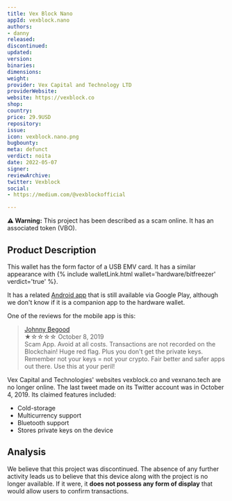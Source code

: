 ```yaml
---
title: Vex Block Nano
appId: vexblock.nano
authors:
- danny
released: 
discontinued: 
updated: 
version: 
binaries: 
dimensions: 
weight: 
provider: Vex Capital and Technology LTD
providerWebsite: 
website: https://vexblock.co
shop: 
country: 
price: 29.9USD
repository: 
issue: 
icon: vexblock.nano.png
bugbounty: 
meta: defunct
verdict: noita
date: 2022-05-07
signer: 
reviewArchive: 
twitter: Vexblock
social:
- https://medium.com/@vexblockofficial

---
```


**⚠️ Warning:** This project has been described as a scam online. It has an associated token (VBO).

## Product Description

This wallet has the form factor of a USB EMV card. It has a similar appearance with {% include walletLink.html wallet='hardware/bitfreezer' verdict='true' %}. 

It has a related [Android app](https://play.google.com/store/apps/details?id=co.vexblock.android) that is still available via Google Play, although we don't know if it is a companion app to the hardware wallet. 

One of the reviews for the mobile app is this: 

> [Johnny Begood](https://play.google.com/store/apps/details?id=co.vexblock.android&hl=en&gl=US&reviewId=gp%3AAOqpTOFGjWVYzxJQW_QaTYrDtRzoTr-GqfrGFkWDfOSYuLRolenfg9vPhil-nR2jx8gTmBwecXoiAD9KVdo_p4k)<br>
  ★☆☆☆☆ October 8, 2019 <br>
       Scam App. Avoid at all costs. Transactions are not recorded on the Blockchain! Huge red flag. Plus you don't get the private keys. Remember not your keys = not your crypto. Fair better and safer apps out there. Use this at your peril!

Vex Capital and Technologies' websites vexblock.co and vexnano.tech are no longer online. The last tweet made on its Twitter account was in October 4, 2019. Its claimed features included: 

- Cold-storage
- Multicurrency support
- Bluetooth support
- Stores private keys on the device 

## Analysis 

We believe that this project was discontinued. The absence of any further activity leads us to believe that this device along with the project is no longer available. If it were, it **does not possess any form of display** that would allow users to confirm transactions.
